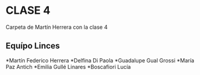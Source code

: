 # CLASE 4
Carpeta de Martín Herrera con la clase 4
## Equípo Linces

*Martín Federico Herrera
*Delfina Di Paola
*Guadalupe Gual Grossi
*María Paz Antich
*Emilia Gullé Linares
*Boscafiori Lucía 
